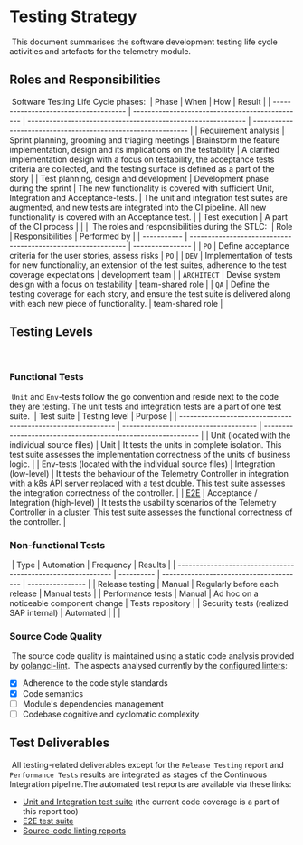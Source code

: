 # Testing Strategy
​
This document summarises the software development testing life cycle activities and artefacts for the telemetry module.
​
## Roles and Responsibilities
​
Software Testing Life Cycle phases:
​
| Phase                                 | When                                            | How                                                          | Result                                                       |
| ------------------------------------- | ----------------------------------------------- | ------------------------------------------------------------ | ------------------------------------------------------------ |
| Requirement analysis                  | Sprint planning, grooming and triaging meetings | Brainstorm the feature implementation, design and its implications on the testability | A clarified implementation design with a focus on testability, the acceptance tests criteria are collected, and the testing surface is defined as a part of the story |
| Test planning, design and development | Development phase during the sprint             | The new functionality is covered with sufficient Unit, Integration and Acceptance-tests. | The unit and integration test suites are augmented, and new tests are integrated into the CI pipeline. All new functionality is covered with an Acceptance test. |
| Test execution                        | A part of the CI process                        |                                                              |                                                              |
​
The roles and responsibilities during the STLC:
​
| Role        | Responsibilities                                             | Performed by     |
| ----------- | ------------------------------------------------------------ | ---------------- |
| `PO`        | Define acceptance criteria for the user stories, assess risks | `PO`             |
| `DEV`       | Implementation of tests for new functionality, an extension of the test suites, adherence to the test coverage expectations | development team |
| `ARCHITECT` | Devise system design with a focus on testability             | team-shared role |
| `QA`        | Define the testing coverage for each story, and ensure the test suite is delivered along with each new piece of functionality. | team-shared role |
​
## Testing Levels
​
### Functional Tests
​
`Unit` and `Env`-tests follow the go convention and reside next to the code they are testing. The unit tests and integration tests are a part of one test suite.
​
| Test suite                                                   | Testing level                         | Purpose                                                      |
| ------------------------------------------------------------ | ------------------------------------- | ------------------------------------------------------------ |
| Unit (located with the individual source files)              | Unit                                  | It tests the units in complete isolation. This test suite assesses the implementation correctness of the units of business logic. |
| Env-tests (located with the individual source files)         | Integration  (low-level)              | It tests the behaviour of the Telemetry Controller in integration with a k8s API server replaced with a test double. This test suite assesses the integration correctness of the controller. |
| [E2E](/test/e2e) | Acceptance / Integration (high-level) | It tests the usability scenarios of the Telemetry Controller in a cluster. This test suite assesses the functional correctness of the controller. |
​
### Non-functional Tests
​
| Type                                                         | Automation | Frequency                               | Results          |
| ------------------------------------------------------------ | ---------- | --------------------------------------- | ---------------- |
| Release testing | Manual     | Regularly before each release           | Manual tests     |
| Performance tests | Manual     | Ad hoc on a noticeable component change | Tests repository |
| Security tests (realized SAP internal) | Automated  |                                         |                  |
​
### Source Code Quality
​
The source code quality is maintained using a static code analysis provided by [golangci-lint](./governance.md).
​
The aspects analysed currently by the [configured linters](./governance.md#linters-in-action):
​
- [x] Adherence to the code style standards
- [x] Code semantics
- [ ] Module's dependencies management
- [ ] Codebase cognitive and cyclomatic complexity
​
## Test Deliverables
​
All testing-related deliverables except for the `Release Testing` report and `Performance Tests` results are integrated as stages of the Continuous Integration pipeline. 
​
The automated test reports are available via these links:
​
* [Unit and Integration test suite](https://status.build.kyma-project.io/?repo=kyma-project%2Ftelemetry-manager&job=pull-telemetry-manager-unit-test) (the current code coverage is a part of this report too)
* [E2E test suite](https://status.build.kyma-project.io/?repo=kyma-project%2Ftelemetry-manager&job=pull-telemetry-manager-e2e-test)
* [Source-code linting reports](https://status.build.kyma-project.io/?repo=kyma-project%2Ftelemetry-manager&job=pull-telemetry-manager-lint)
​